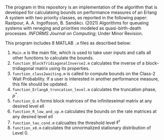 The program in this repository is an implementation of the algorithm that is developed for calculateing bounds on performance measures of an Erlang A system with two priority classes, as reported in the following paper:
Rastpour, A. A. Ingolfsson, B. Sandıkcı. (2021) Algorithms for queueing systems with reneging and priorities modeled as quasi-birth-death processes. *INFORMS Journal on Computing*; Under Minor Revision.

This program includes 8 MATLAB `.m` files as described below:
1. `Main.m` is the main file, which is used to take user inputs and calls all other functions to calculate the bounds.
2. `function_BlockTridiagonalInverse2.m` calculates the inverse of a block-tridiagonal matrix using its properties.
3. `function_class2waiting.m` is called to compute bounds on the Class-2 Wait Probability. If a user is interested in another performance measure, this file should be updated.
4. `function_ErlangA_truncation_level.m` calculates the truncation phase, $p^\ast$.
5. `function_Q.m` forms block matrices of the infiniteseimal matrix at any desired level ell
6. `function_R_low_and_up.m` calculates the bounds on the rate matrices at any desired level ell
7. `function_tau_cond.m` calcualtes the threshold level $\ell^\tau$
8. `function_x0.m` calculates the unnormalized stationary distribution of Level 0.
